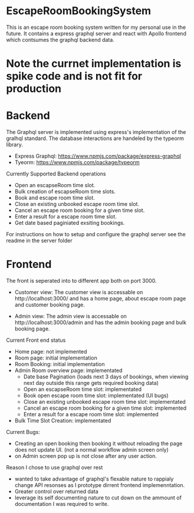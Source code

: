 # EscapeRoomBookingSystem
This is an escape room booking system written for my personal use in the future. It contains a express graphql server and react with Apollo frontend which contsumes the graphql backend data. 

# Note the currnet implementation is spike code and is not fit for production

# Backend

The Graphql server is implemented using express's implementation of the gralhql standard. The database interactions are handeled by the typeorm library.

* Express Graphql: https://www.npmjs.com/package/express-graphql
* Tyeorm: https://www.npmjs.com/package/typeorm

Currently Supported Backend operations

* Open an escapseRoom time slot.
* Bulk creation of escapseRoom time slots.
* Book and escape room time slot.
* Close an existing unbooked escape room time slot.
* Cancel an escape room booking for a given time slot.
* Enter a result for a escape room time slot.
* Get date based paginiated exsiting bookings.

For instructions on how to setup and configure the graphql server see the readme in the server folder

# Frontend

The front is seperated into to different app both on port 3000.  

* Customer view: The customer view is accessable on http://localhost:3000/ and has a home page, about escape room page and customer booking page.

* Admin view: The admin view is accessable on http://localhost:3000/admin and has the admin booking page and bulk booking page.



Current Front end status

* Home page: not implemented
* Room page: initial implementation
* Room Booking: initial implementation
* Admin Room overview page: implementated
  * Date base Pagination (loads next 3 days of bookings, when viewing next day outside this range gets required booking data)
  * Open an escapseRoom time slot: implementated
  * Book open escape room time slot: implementated (UI bugs)
  * Close an existing unbooked escape room time slot: implementated
  * Cancel an escape room booking for a given time slot: implemented
  * Enter a result for a escape room time slot: implemented
* Bulk Time Slot Creation: implementated

Current Bugs: 
* Creating an open booking then booking it without reloading the page does not update UI. (not a normal workflow admin screen only) 
* on Admin screen pop up is not close after any user action.


Reason I chose to use graphql over rest 
* wanted to take advantage of graphql's flexable nature to rappialy change API resonses as I prototype dirrent frontend implemenntation.
* Greater control over returned data
* leverage its self documenting nature to cut down on the ammount of documentation I was required to write.
